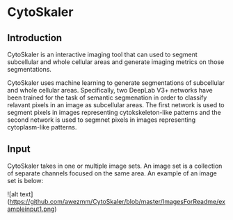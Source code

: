 # CytoSkaler

## Introduction

CytoSkaler is an interactive imaging tool that can used to segment subcellular and whole cellular areas and generate imaging metrics on those segmentations.

CytoSkaler uses machine learning to generate segmentations of subcellular and whole cellular areas. Specifically, two DeepLab V3+ networks have been trained for the task of semantic segmenation in order to classify relavant pixels in an image as subcellular areas. The first network is used to segment pixels in images representing cytokskeleton-like patterns and the second network is used to segmnet pixels in images representing cytoplasm-like patterns.

## Input

CytoSkaler takes in one or multiple image sets. An image set is a collection of separate channels focused on the same area.
An example of an image set is below:

![alt text]
(https://github.com/awezmm/CytoSkaler/blob/master/ImagesForReadme/exampleinput1.png)


